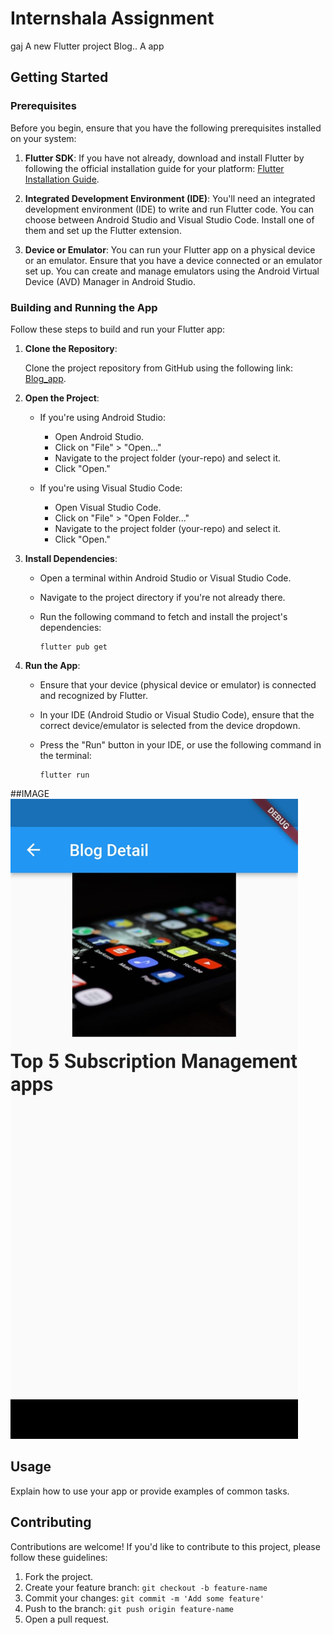 # Internshala Assignment
gaj
A new Flutter project  Blog.. 
A app

## Getting Started

### Prerequisites

Before you begin, ensure that you have the following prerequisites installed on your system:

1. **Flutter SDK**: If you have not already, download and install Flutter by following the official installation guide for your platform: [Flutter Installation Guide](https://flutter.dev/docs/get-started/install).

2. **Integrated Development Environment (IDE)**: You'll need an integrated development environment (IDE) to write and run Flutter code. You can choose between Android Studio and Visual Studio Code. Install one of them and set up the Flutter extension.

3. **Device or Emulator**: You can run your Flutter app on a physical device or an emulator. Ensure that you have a device connected or an emulator set up. You can create and manage emulators using the Android Virtual Device (AVD) Manager in Android Studio.

### Building and Running the App

Follow these steps to build and run your Flutter app:

1. **Clone the Repository**:

   Clone the project repository from GitHub using the following link: [Blog_app](https://github.com/anand-bits/Blog_app).

2. **Open the Project**:

   - If you're using Android Studio:
     - Open Android Studio.
     - Click on "File" > "Open..."
     - Navigate to the project folder (your-repo) and select it.
     - Click "Open."

   - If you're using Visual Studio Code:
     - Open Visual Studio Code.
     - Click on "File" > "Open Folder..."
     - Navigate to the project folder (your-repo) and select it.
     - Click "Open."

3. **Install Dependencies**:

   - Open a terminal within Android Studio or Visual Studio Code.
   - Navigate to the project directory if you're not already there.
   - Run the following command to fetch and install the project's dependencies:

     ```shell
     flutter pub get
     ```

4. **Run the App**:

   - Ensure that your device (physical device or emulator) is connected and recognized by Flutter.
   - In your IDE (Android Studio or Visual Studio Code), ensure that the correct device/emulator is selected from the device dropdown.
   - Press the "Run" button in your IDE, or use the following command in the terminal:

     ```shell
     flutter run
     ```

##IMAGE
![DEMO](WhatsApp%20Image%202023-10-05%20at%205.08.20%20AM%20(1).jpeg)

## Usage

Explain how to use your app or provide examples of common tasks.

## Contributing

Contributions are welcome! If you'd like to contribute to this project, please follow these guidelines:

1. Fork the project.
2. Create your feature branch: `git checkout -b feature-name`
3. Commit your changes: `git commit -m 'Add some feature'`
4. Push to the branch: `git push origin feature-name`
5. Open a pull request.

